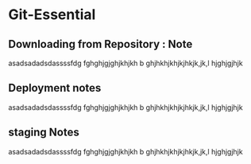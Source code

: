 # Git-Essential
## Downloading from Repository : Note
asadsadadsdassssfdg fghghjgjghjkhjkh b ghjhkhjkhjkjhkjk,jk,l hjghjgjhjk

## Deployment notes
asadsadadsdassssfdg fghghjgjghjkhjkh b ghjhkhjkhjkjhkjk,jk,l hjghjgjhjk

## staging Notes
asadsadadsdassssfdg fghghjgjghjkhjkh b ghjhkhjkhjkjhkjk,jk,l hjghjgjhjk
